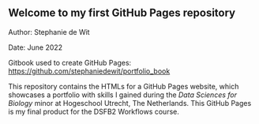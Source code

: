 ## Welcome to my first GitHub Pages repository

Author: Stephanie de Wit

Date: June 2022

Gitbook used to create GitHub Pages: https://github.com/stephaniedewit/portfolio_book

This repository contains the HTMLs for a GitHub Pages website, which showcases a portfolio with skills I gained during the _Data Sciences for Biology_ minor at Hogeschool Utrecht, The Netherlands. This GitHub Pages is my final product for the DSFB2 Workflows course.
